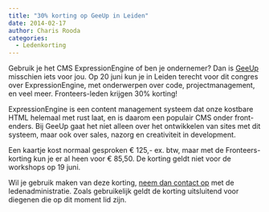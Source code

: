 ```yaml
---
title: "30% korting op GeeUp in Leiden"
date: 2014-02-17
author: Charis Rooda
categories: 
  - Ledenkorting
---
```

Gebruik je het CMS ExpressionEngine of ben je ondernemer? Dan is [GeeUp](http://geeuphq.com/) misschien iets voor jou. Op 20 juni kun je in Leiden terecht voor dit congres over ExpressionEngine, met onderwerpen over code, projectmanagement, en veel meer. Fronteers-leden krijgen 30% korting!

ExpressionEngine is een content management systeem dat onze kostbare HTML helemaal met rust laat, en is daarom een populair CMS onder front-enders. Bij GeeUp gaat het niet alleen over het ontwikkelen van sites met dit systeem, maar ook over sales, nazorg en creativiteit in development.

Een kaartje kost normaal gesproken € 125,- ex. btw, maar met de Fronteers-korting kun je er al heen voor € 85,50. De korting geldt niet voor de workshops op 19 juni.

Wil je gebruik maken van deze korting, [neem dan contact op](/contact) met de ledenadministratie. Zoals gebruikelijk geldt de korting uitsluitend voor diegenen die op dit moment lid zijn.